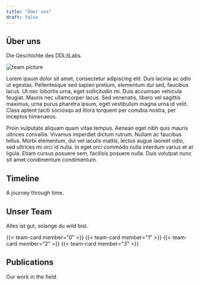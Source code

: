 ```yaml
---
title: "Über uns"
draft: false
---
```


<section>
  <div class="section-title">
      <h2>Über uns</h2>
      <p>Die Geschichte des DDLitLabs.</p>
  </div>
  <div class="wide-image">
      <img src="https://placehold.co/2000x800.webp?text=team picture\nwebp" alt="team picture">
    </div>
  <div class="wide-text">
    <p>
      Lorem ipsum dolor sit amet, consectetur adipiscing elit. Duis lacinia ac odio ut egestas. Pellentesque sed sapien pretium, elementum dui sed, faucibus lacus. Ut nec lobortis urna, eget sollicitudin mi. Duis accumsan vehicula feugiat. Mauris nec ullamcorper lacus. Sed venenatis, libero vel sagittis maximus, urna purus pharetra ipsum, eget vestibulum magna urna id velit. Class aptent taciti sociosqu ad litora torquent per conubia nostra, per inceptos himenaeos. 
      </p>
    <p>
    Proin vulputate aliquam quam vitae tempus. Aenean eget nibh quis mauris ultrices convallis. Vivamus imperdiet dictum rutrum. Nullam ac faucibus tellus. Morbi elementum, dui vel iaculis mattis, lectus augue laoreet odio, sed ultrices mi orci id nulla. In eget orci commodo nulla interdum varius et at ligula. Etiam cursus posuere sem, facilisis posuere nulla. Duis volutpat nunc sit amet condimentum condimentum. 
      </p>
    </div>
  </section>

<section class="timeline">
  <div class="section-title">
    <h2>Timeline</h2>
    <p>A journey through time.</p>
  </div>
</section>



<section>
  <div class="section-title">
      <h2>Unser Team</h2>
      <p>Alles ist gut, solange du wild bist.</p>
  </div>
    <div class="row">
      {{< team-card member="0" >}}
      {{< team-card member="1" >}}
      {{< team-card member="2" >}}
      {{< team-card member="3" >}}
    </div>
  </section>


<section class="section-publications" id="publications">
  <div class="section-title">
    <h2>Publications</h2>
    <p>Our work in the field.</p>
  </div>
</section>

